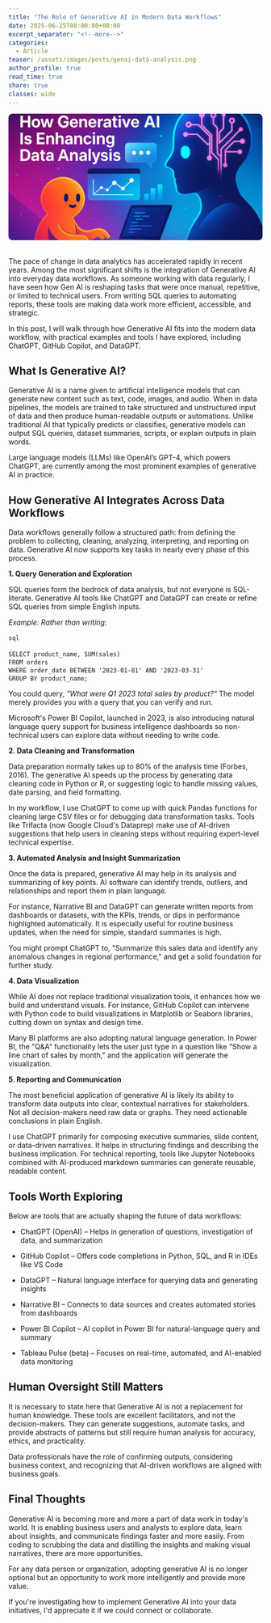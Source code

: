 ```yaml
---
title: "The Role of Generative AI in Modern Data Workflows"
date: 2025-06-25T08:00:00+00:00
excerpt_separator: "<!--more-->"
categories:
  - Article
teaser: /assets/images/posts/genai-data-analysis.png
author_profile: true
read_time: true
share: true
classes: wide
---
```


<img src="/assets/images/posts/genai-data-analysis.png" 
     alt="The role of GenAI" 
     style="width: 100%; height: 250px; object-fit: cover; border-radius: 8px; margin-bottom: 1rem;" />


The pace of change in data analytics has accelerated rapidly in recent years. Among the most significant shifts is the integration of Generative AI into everyday data workflows. As someone working with data regularly, I have seen how Gen AI is reshaping tasks that were once manual, repetitive, or limited to technical users. From writing SQL queries to automating reports, these tools are making data work more efficient, accessible, and strategic.
<!--more-->
In this post, I will walk through how Generative AI fits into the modern data workflow, with practical examples and tools I have explored, including ChatGPT, GitHub Copilot, and DataGPT.

## What Is Generative AI?
Generative AI is a name given to artificial intelligence models that can generate new content such as text, code, images, and audio. When in data pipelines, the models are trained to take structured and unstructured input of data and then produce human-readable outputs or automations. Unlike traditional AI that typically predicts or classifies, generative models can output SQL queries, dataset summaries, scripts, or explain outputs in plain words.

Large language models (LLMs) like OpenAI’s GPT-4, which powers ChatGPT, are currently among the most prominent examples of generative AI in practice.

## How Generative AI Integrates Across Data Workflows
Data workflows generally follow a structured path: from defining the problem to collecting, cleaning, analyzing, interpreting, and reporting on data. Generative AI now supports key tasks in nearly every phase of this process.

**1. Query Generation and Exploration**

SQL queries form the bedrock of data analysis, but not everyone is SQL-literate. Generative AI tools like ChatGPT and DataGPT can create or refine SQL queries from simple English inputs.

*Example: Rather than writing:*
```
sql

SELECT product_name, SUM(sales)
FROM orders
WHERE order_date BETWEEN '2023-01-01' AND '2023-03-31'
GROUP BY product_name;
```

You could query, *"What were Q1 2023 total sales by product?"* The model merely provides you with a query that you can verify and run.

Microsoft's Power BI Copilot, launched in 2023, is also introducing natural language query support for business intelligence dashboards so non-technical users can explore data without needing to write code.

**2. Data Cleaning and Transformation**

Data preparation normally takes up to 80% of the analysis time (Forbes, 2016). The generative AI speeds up the process by generating data cleaning code in Python or R, or suggesting logic to handle missing values, date parsing, and field formatting.

In my workflow, I use ChatGPT to come up with quick Pandas functions for cleaning large CSV files or for debugging data transformation tasks. Tools like Trifacta (now Google Cloud's Dataprep) make use of AI-driven suggestions that help users in cleaning steps without requiring expert-level technical expertise.

**3. Automated Analysis and Insight Summarization**

Once the data is prepared, generative AI may help in its analysis and summarizing of key points. AI software can identify trends, outliers, and relationships and report them in plain language.

For instance, Narrative BI and DataGPT can generate written reports from dashboards or datasets, with the KPIs, trends, or dips in performance highlighted automatically. It is especially useful for routine business updates, when the need for simple, standard summaries is high.

You might prompt ChatGPT to, "Summarize this sales data and identify any anomalous changes in regional performance," and get a solid foundation for further study.

**4. Data Visualization**

While AI does not replace traditional visualization tools, it enhances how we build and understand visuals. For instance, GitHub Copilot can intervene with Python code to build visualizations in Matplotlib or Seaborn libraries, cutting down on syntax and design time.

Many BI platforms are also adopting natural language generation. In Power BI, the "Q&A" functionality lets the user just type in a question like "Show a line chart of sales by month," and the application will generate the visualization.

**5. Reporting and Communication**

The most beneficial application of generative AI is likely its ability to transform data outputs into clear, contextual narratives for stakeholders. Not all decision-makers need raw data or graphs. They need actionable conclusions in plain English.

I use ChatGPT primarily for composing executive summaries, slide content, or data-driven narratives. It helps in structuring findings and describing the business implication. For technical reporting, tools like Jupyter Notebooks combined with AI-produced markdown summaries can generate reusable, readable content.

## Tools Worth Exploring
Below are tools that are actually shaping the future of data workflows:

- ChatGPT (OpenAI) – Helps in generation of questions, investigation of data, and summarization

- GitHub Copilot – Offers code completions in Python, SQL, and R in IDEs like VS Code

- DataGPT – Natural language interface for querying data and generating insights

- Narrative BI – Connects to data sources and creates automated stories from dashboards

- Power BI Copilot – AI copilot in Power BI for natural-language query and summary

- Tableau Pulse (beta) – Focuses on real-time, automated, and AI-enabled data monitoring

## Human Oversight Still Matters
It is necessary to state here that Generative AI is not a replacement for human knowledge. These tools are excellent facilitators, and not the decision-makers. They can generate suggestions, automate tasks, and provide abstracts of patterns but still require human analysis for accuracy, ethics, and practicality.

Data professionals have the role of confirming outputs, considering business context, and recognizing that AI-driven workflows are aligned with business goals.

## Final Thoughts
Generative AI is becoming more and more a part of data work in today's world. It is enabling business users and analysts to explore data, learn about insights, and communicate findings faster and more easily. From coding to scrubbing the data and distilling the insights and making visual narratives, there are more opportunities.

For any data person or organization, adopting generative AI is no longer optional but an opportunity to work more intelligently and provide more value.

If you're investigating how to implement Generative AI into your data initiatives, I'd appreciate it if we could connect or collaborate.